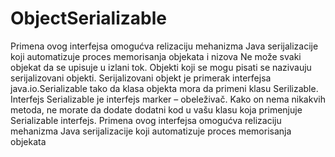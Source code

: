 # ObjectSerializable
Primena ovog interfejsa omogućva relizaciju mehanizma Java serijalizacije koji automatizuje proces memorisanja objekata i nizova Ne može svaki objekat da se upisuje u izlani tok. Objekti koji se mogu pisati se nazivauju serijalizovani objekti. Serijalizovani objekt je primerak interfejsa java.io.Serializable tako da klasa objekta mora da primeni klasu Serilizable.  Interfejs Serializable je interfejs marker – obeleživač. Kako on nema nikakvih metoda, ne morate da dodate dodatni kod u vašu klasu koja primenjuje Serializable interfejs. Primena ovog interfejsa omogućva relizaciju mehanizma Java serijalizacije koji automatizuje proces memorisanja objekata 
